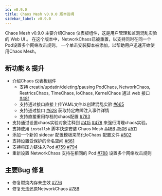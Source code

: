 ```yaml
---
id: v0.9.0
title: Chaos Mesh v0.9.0 版本说明
sidebar_label: v0.9.0
---
```


Chaos Mesh v0.9.0 主要介绍Chaos 仪表板组件，这是用户管理和监测混乱实验的 Web UI 。 在这个版本中，NetworkChaos已被重置，以支持同时在同一个Pod设置多个网络攻击规则。 一个单击安装脚本被添加，以帮助用户迅速开始使用Chaos Mesh。

## 新功能 & 提升

- 介绍Chaos 仪表板组件
  - 支持 creatin/updatin/deleting/pausing PodChaos, NetworkChaos, RestricsChaos, TimeChaos, IoChaos, KernelChaos 通过 web 接口 [#481](https://github.com/pingcap/chaos-mesh/pull/481)
  - 支持通过接口直接上传YAML文件以创建混乱实验 [#665](https://github.com/chaos-mesh/chaos-mesh/pull/665)
  - 支持通过接口 [#628](https://github.com/pingcap/chaos-mesh/pull/628) 获取特定故障注入事件详情
  - 支持直接重用存档的chaos配置 [#783](https://github.com/pingcap/chaos-mesh/pull/783)
- 支持通过设置chaos实验对象注释到 [#415](https://github.com/pingcap/chaos-mesh/pull/415) [#478](https://github.com/pingcap/chaos-mesh/pull/478) 来强行清理chaos实验。
- 支持使用 `installsh` 脚本快速安装 Chaos Mesh [#466](https://github.com/pingcap/chaos-mesh/pull/466) [#506](https://github.com/pingcap/chaos-mesh/pull/506) [#511](https://github.com/pingcap/chaos-mesh/pull/511)
- 添加一个新的 sidecar 配置模板来简化IoChaos 配置文件 [#502](https://github.com/pingcap/chaos-mesh/pull/502)
- 支持设置受保护的命名空间 [#661](https://github.com/pingcap/chaos-mesh/pull/661)
- 支持将压力链注入Pod [#759](https://github.com/pingcap/chaos-mesh/pull/759) [#794](https://github.com/pingcap/chaos-mesh/pull/794)
- 重新设置 NetworkChaos 支持在相同的 Pod [#788](https://github.com/pingcap/chaos-mesh/pull/788) 设置多个网络攻击规则

## 主要Bug 修复

- 修复燃烧内存未生效 [#776](https://github.com/pingcap/chaos-mesh/pull/776)
- 修复无法还原NetworkChaos [#788](https://github.com/pingcap/chaos-mesh/pull/788)
